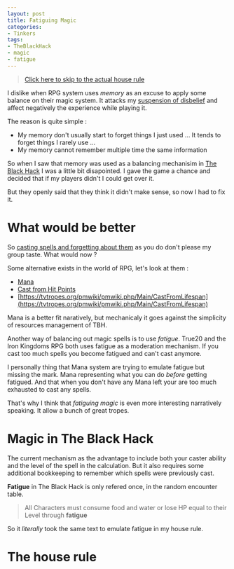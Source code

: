 ```yaml
---
layout: post
title: Fatiguing Magic
categories: 
- Tinkers
tags: 
- TheBlackHack
- magic
- fatigue
---
```


> [Click here to skip to the actual house rule](#the-house-rule)

I dislike when RPG system uses _memory_ as an excuse to apply some balance on their magic system. It attacks my [suspension of disbelief](https://en.wikipedia.org/wiki/Suspension_of_disbelief) and affect negatively the experience while playing it.

The reason is quite simple : 
* My memory don't usually start to forget things I just used ... It tends to forget things I rarely use ...
* My memory cannot remember multiple time the same information

So when I saw that memory was used as a balancing mechanisim in [The Black Hack](/tags/TheBlackHack) I was a little bit disapointed. I gave the game a chance and decided that if my players didn't I could get over it.

But they openly said that they think it didn't make sense, so now I had to fix it.

# What would be better

So [casting spells and forgetting about them](https://tvtropes.org/pmwiki/pmwiki.php/Main/VancianMagic) as you do don't please my group taste. What would now ? 

Some alternative exists in the world of RPG, let's look at them :
* [Mana](https://tvtropes.org/pmwiki/pmwiki.php/Main/Mana)
* [Cast from Hit Points](https://tvtropes.org/pmwiki/pmwiki.php/Main/CastFromHitPoints)
* [https://tvtropes.org/pmwiki/pmwiki.php/Main/CastFromLifespan](https://tvtropes.org/pmwiki/pmwiki.php/Main/CastFromLifespan)

Mana is a better fit naratively, but mechanicaly it goes against the simplicity of resources management of TBH.

Another way of balancing out magic spells is to use  _fatigue_. True20 and the Iron Kingdoms RPG both uses fatigue as a moderation mechanism. If you cast too much spells you become fatigued and can't cast anymore.
 
I personally thing that Mana system are trying to emulate fatigue but missing the mark. Mana representing what you can do  _before_  getting fatigued. And that when you don't have any Mana left your are too much exhausted to cast any spells.
 
That's why I think that  _fatiguing magic_  is even more interesting narratively speaking. It allow a bunch of great tropes.

# Magic in The Black Hack
 
The current mechanism as the advantage to include both your caster ability and the level of the spell in the calculation. But it also requires some additional bookkeeping to remember which spells were previously cast.
 
**Fatigue** in The Black Hack is only refered once, in the random encounter table.
 
> All Characters must consume food and water or lose HP equal to their Level through **fatigue**

So it _literally_ took the same text to emulate fatigue in my house rule.

# The house rule

<!--stackedit_data:
eyJoaXN0b3J5IjpbMjExNzU1NzMwNywtMTk0MTM2NjQwNSwtOT
c5MTI3NTExLDEzMDUwOTYwNzVdfQ==
-->